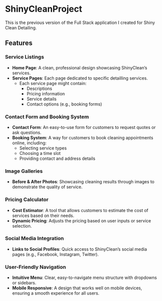 # ShinyCleanProject

This is the previous version of the Full Stack application I created for Shiny Clean Detailing.

## Features

### Service Listings
- **Home Page**: A clean, professional design showcasing ShinyClean’s services.
- **Service Pages**: Each page dedicated to specific detailling services.
  - Each service page might contain:
    - Descriptions
    - Pricing information
    - Service details
    - Contact options (e.g., booking forms)

### Contact Form and Booking System
- **Contact Form**: An easy-to-use form for customers to request quotes or ask questions.
- **Booking System**: A way for customers to book cleaning appointments online, including:
  - Selecting service types
  - Choosing a time slot
  - Providing contact and address details

### Image Galleries
- **Before & After Photos**: Showcasing cleaning results through images to demonstrate the quality of service.

### Pricing Calculator
- **Cost Estimator**: A tool that allows customers to estimate the cost of services based on their needs.
- **Dynamic Pricing**: Adjusts the pricing based on user inputs or service selection.

### Social Media Integration
- **Links to Social Profiles**: Quick access to ShinyClean’s social media pages (e.g., Facebook, Instagram, Twitter).

### User-Friendly Navigation
- **Intuitive Menu**: Clear, easy-to-navigate menu structure with dropdowns or sidebars.
- **Mobile Responsive**: A design that works well on mobile devices, ensuring a smooth experience for all users.
